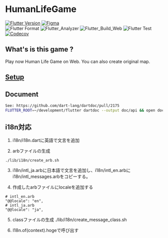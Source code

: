 # HumanLifeGame

[![Flutter Version](https://img.shields.io/badge/Flutter-beta-64B5F6.svg)](https://github.com/flutter/flutter/wiki/Flutter-build-release-channels)
[![Figma](https://img.shields.io/badge/Figma-a260bf.svg)](https://www.figma.com/file/nXa9iPmXYOHOA77GvjBLdj/HumanLifeGameGenarator)  
![Flutter Format](https://github.com/sensuikan1973/HumanLifeGame/workflows/Flutter_Format/badge.svg)
![Flutter_Analyzer](https://github.com/sensuikan1973/HumanLifeGame/workflows/Flutter_Analyzer/badge.svg)
![Flutter_Build_Web](https://github.com/sensuikan1973/HumanLifeGame/workflows/Flutter_Build_Web/badge.svg)
![Flutter Test](https://github.com/sensuikan1973/HumanLifeGame/workflows/Flutter_Test/badge.svg)  
[![Codecov](https://codecov.io/gh/sensuikan1973/HumanLifeGame/branch/master/graph/badge.svg)](https://codecov.io/gh/sensuikan1973/HumanLifeGame)

## What's is this game ?

Play now Human Life Game on Web. You can also create original map.

## [Setup](https://flutter.dev/web)

## Document

```sh
See: https://github.com/dart-lang/dartdoc/pull/2175
FLUTTER_ROOT=~/development/flutter dartdoc --output doc/api && open doc/api/index.html
```

## i18n対応
1. i18n/i18n.dartに英語で文言を追加

2. arbファイルの生成
```sh
./lib/i18n/create_arb.sh
```
3. i18n/intl_ja.arbに日本語で文言を追加し、i18n/intl_en.arbにi18n/intl_messages.arbをコピーする。

4. 作成したarbファイルにlocaleを追加する
```
# intl_en.arb
"@@locale": "en",
# intl_ja.arb
"@@locale": "ja",
```

5. classファイルの生成
./lib/i18n/create_message_class.sh

6. I18n.of(context).hogeで呼び出す
